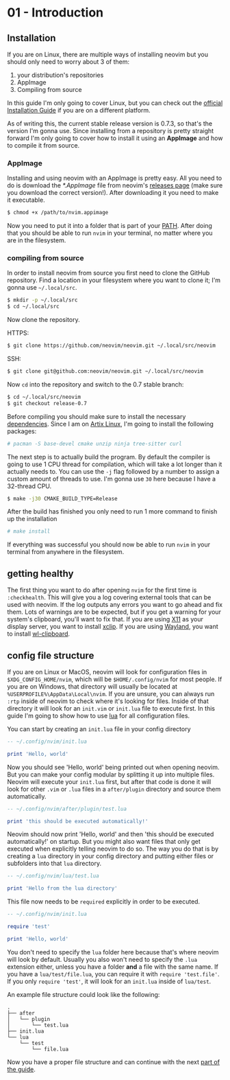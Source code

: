 # 01 - Introduction

## Installation

If you are on Linux, there are multiple ways of installing neovim but you should only need to worry about 3 of them:

1. your distribution's repositories
2. AppImage
3. Compiling from source

In this guide I'm only going to cover Linux, but you can check out the [official Installation Guide](https://github.com/neovim/neovim/wiki/Installing-Neovim) if you are on a different platform.

As of writing this, the current stable release version is 0.7.3, so that's the version I'm gonna use. Since installing from a repository is pretty straight forward I'm only going to cover how to install it using an **AppImage** and how to compile it from source.

### AppImage

Installing and using neovim with an AppImage is pretty easy. All you need to do is download the _\*.AppImage_ file from neovim's [releases page](https://github.com/neovim/neovim/releases) (make sure you download the correct version!). After downloading it you need to make it executable.

```sh
$ chmod +x /path/to/nvim.appimage
```

Now you need to put it into a folder that is part of your [PATH](<https://en.wikipedia.org/wiki/PATH_(variable)>). After doing that you should be able to run `nvim` in your terminal, no matter where you are in the filesystem.

### compiling from source

In order to install neovim from source you first need to clone the GitHub repository. Find a location in your filesystem where you want to clone it; I'm gonna use `~/.local/src`.

```sh
$ mkdir -p ~/.local/src
$ cd ~/.local/src
```

Now clone the repository.

HTTPS:

```sh
$ git clone https://github.com/neovim/neovim.git ~/.local/src/neovim
```

SSH:

```sh
$ git clone git@github.com:neovim/neovim.git ~/.local/src/neovim
```

Now `cd` into the repository and switch to the 0.7 stable branch:

```sh
$ cd ~/.local/src/neovim
$ git checkout release-0.7
```

Before compiling you should make sure to install the necessary [dependencies](https://github.com/neovim/neovim/wiki/Building-Neovim#build-prerequisites). Since I am on [Artix Linux](https://artixlinux.org), I'm going to install the following packages:

```sh
# pacman -S base-devel cmake unzip ninja tree-sitter curl
```

The next step is to actually build the program. By default the compiler is going to use 1 CPU thread for compilation, which will take a lot longer than it actually needs to. You can use the `-j` flag followed by a number to assign a custom amount of threads to use. I'm gonna use `30` here because I have a 32-thread CPU.

```sh
$ make -j30 CMAKE_BUILD_TYPE=Release
```

After the build has finished you only need to run 1 more command to finish up the installation

```sh
# make install
```

If everything was successful you should now be able to run `nvim` in your terminal from anywhere in the filesystem.

## getting healthy

The first thing you want to do after opening `nvim` for the first time is `:checkhealth`. This will give you a log covering external tools that can be used with neovim. If the log outputs any errors you want to go ahead and fix them. Lots of warnings are to be expected, but if you get a warning for your system's clipboard, you'll want to fix that. If you are using [X11](https://en.wikipedia.org/wiki/X_Window_System) as your display server, you want to install [xclip](https://github.com/astrand/xclip). If you are using [Wayland](<https://en.wikipedia.org/wiki/Wayland_(display_server_protocol)>), you want to install [wl-clipboard](https://github.com/bugaevc/wl-clipboard).

## config file structure

If you are on Linux or MacOS, neovim will look for configuration files in `$XDG_CONFIG_HOME/nvim`, which will be `$HOME/.config/nvim` for most people. If you are on Windows, that directory will usually be located at `%USERPROFILE%\AppData\Local\nvim`. If you are unsure, you can always run `:rtp` inside of neovim to check where it's looking for files. Inside of that directory it will look for an `init.vim` or `init.lua` file to execute first. In this guide I'm going to show how to use [lua](<https://en.wikipedia.org/wiki/Lua_(programming_language)>) for all configuration files.

You can start by creating an `init.lua` file in your config directory

```lua
-- ~/.config/nvim/init.lua

print 'Hello, world'
```

Now you should see 'Hello, world' being printed out when opening neovim. But you can make your config modular by splitting it up into multiple files. Neovim will execute your `init.lua` first, but after that code is done it will look for other `.vim` or `.lua` files in a `after/plugin` directory and source them automatically.

```lua
-- ~/.config/nvim/after/plugin/test.lua

print 'this should be executed automatically!'
```

Neovim should now print 'Hello, world' and then 'this should be executed automatically!' on startup. But you might also want files that only get executed when explicitly telling neovim to do so. The way you do that is by creating a `lua` directory in your config directory and putting either files or subfolders into that `lua` directory.

```lua
-- ~/.config/nvim/lua/test.lua

print 'Hello from the lua directory'
```

This file now needs to be `required` explicitly in order to be executed.

```lua
-- ~/.config/nvim/init.lua

require 'test'

print 'Hello, world'
```

You don't need to specify the `lua` folder here because that's where neovim will look by default. Usually you also won't need to specify the `.lua` extension either, unless you have a folder **and** a file with the same name. If you have a `lua/test/file.lua`, you can require it with `require 'test.file'`. If you only `require 'test'`, it will look for an `init.lua` inside of `lua/test`.

An example file structure could look like the following:

```
.
├── after
│   └── plugin
│       └── test.lua
├── init.lua
└── lua
    └── test
        └── file.lua
```

Now you have a proper file structure and can continue with the next [part of the guide](../02-Options/README.md).
